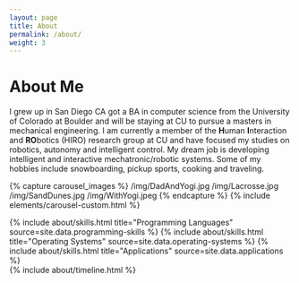 ```yaml
---
layout: page
title: About
permalink: /about/
weight: 3
---
```


# **About Me**

I grew up in San Diego CA got a BA in computer science from the University of Colorado at Boulder and will be staying at CU to pursue a masters in mechanical engineering. I am currently a member of the **H**uman **I**nteraction and **RO**botics (HIRO) research group at CU and have focused my studies on robotics, autonomy and intelligent control. My dream job is developing intelligent and interactive mechatronic/robotic systems. Some of my hobbies include snowboarding, pickup sports, cooking and traveling.

{% capture carousel_images %} 
/img/DadAndYogi.jpg
/img/Lacrosse.jpg
/img/SandDunes.jpg
/img/WithYogi.jpeg
{% endcapture %} 
{% include elements/carousel-custom.html %}

<div class="row">
{% include about/skills.html title="Programming Languages" source=site.data.programming-skills %}
{% include about/skills.html title="Operating Systems" source=site.data.operating-systems %}
{% include about/skills.html title="Applications" source=site.data.applications %}
</div>

<div class="row">
{% include about/timeline.html %}
</div>